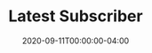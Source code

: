 ---
layout: ext_single
title: Latest Subscriber
desc: Retrieve your latest subscriber's name 
category: twitch
date: '2020-09-11T00:00:00-04:00'
permalink: extensions/twitch/:slug
download_url: https://discord.com/channels/699319482442711072/712274509389889618/753949869323845653
developer_name: Christina K.
developer_url: https://docs.christinak.ca/
version: 1.0
sammi_version: 1.40 
platform: Twitch
overview: |
    Retrieves your latest subscriber's name 
setup: |
    1. Install the extension. You can follow the [Extension Install Guide](https://sammi.solutions/extensions/install).
    2. Use `Send to extension - Latest Subscriber` command and fill out all the boxes.
privacy_collect: false
---